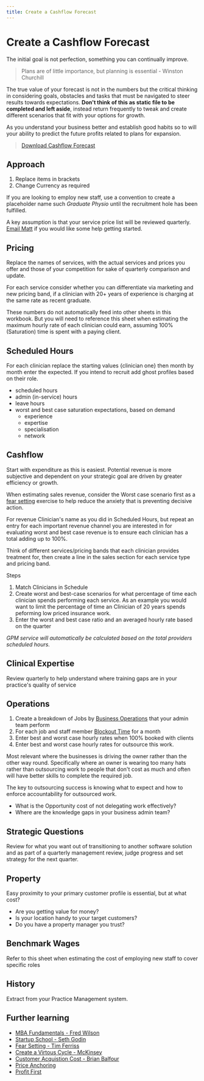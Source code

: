 ```yaml
---
title: Create a Cashflow Forecast
---
```


# Create a Cashflow Forecast

The initial goal is not perfection, something you can continually improve.

> Plans are of little importance, but planning is essential - Winston Churchill

The true value of your forecast is not in the numbers but the critical thinking in considering goals, obstacles and tasks that must be navigated to steer results towards expectations. **Don't think of this as static file to be completed and left aside**, instead return frequently to tweak and create different scenarios that fit with your options for growth.

As you understand your business better and establish good habits so to will your ability to predict the future profits related to plans for expansion.

> [Download Cashflow Forecast](https://drive.google.com/a/gensolve.com/uc?authuser=0&id=11f6rMWAp61vytiQfZq2xvCX2sOnvI2fn&export=download)

## Approach

1. Replace items in brackets
2. Change Currency as required

If you are looking to employ new staff, use a convention to create a placeholder name such _Graduate Physio_ until the recruitment hole has been fulfilled.

A key assumption is that your service price list will be reviewed quarterly. <a href="mailto:mattm@gensolve.com?subject=Performance%20Forecast">Email Matt</a> if you would like some help getting started.

## Pricing

Replace the names of services, with the actual services and prices you offer and those of your competition for sake of quarterly comparison and update.

For each service consider whether you can differentiate via marketing and new pricing band, if a clinician with 20+ years of experience is charging at the same rate as recent graduate.

These numbers do not automatically feed into other sheets in this workbook. But you will need to reference this sheet when estimating the maximum hourly rate of each clinician could earn, assuming 100% (Saturation) time is spent with a paying client.

## Scheduled Hours

For each clinician replace the starting values {clinician one} then month by month enter the expected. If you intend to recruit add ghost profiles based on their role.

- scheduled hours
- admin (in-service) hours
- leave hours
- worst and best case saturation expectations, based on demand
  - experience
  - expertise
  - specialisation
  - network

## Cashflow

Start with expenditure as this is easiest. Potential revenue is more subjective and dependent on your strategic goal are driven by greater efficiency or growth.

When estimating sales revenue, consider the Worst case scenario first as a [fear setting](https://www.youtube.com/watch?v=o7EVMjgsSME) exercise to help reduce the anxiety that is preventing decisive action.

For revenue Clinician's name as you did in Scheduled Hours, but repeat an entry for each important revenue channel you are interested in for evaluating worst and best case revenue is to ensure each clinician has a total adding up to 100%.

Think of different services/pricing bands that each clinician provides treatment for, then create a line in the sales section for each service type and pricing band.

Steps

1. Match Clinicians in Schedule
2. Create worst and best-case scenarios for what percentage of time each clinician spends performing each service. As an example you would want to limit the percentage of time an Clinician of 20 years spends peforming low priced insurance work.
3. Enter the worst and best case ratio and an averaged hourly rate based on the quarter

_GPM service will automatically be calculated based on the total providers scheduled hours._

## Clinical Expertise

Review quarterly to help understand where training gaps are in your practice's quality of service

## Operations

1. Create a breakdown of Jobs by [Business Operations](../../operations/) that your admin team perform
2. For each job and staff member [Blockout Time](../../operations/productivity/time-blocking.md) for a month
3. Enter best and worst case hourly rates when 100% booked with clients
4. Enter best and worst case hourly rates for outsource this work.

Most relevant where the businesses is driving the owner rather than the other way round. Specifically where an owner is wearing too many hats rather than outsourcing work to people that don't cost as much and often will have better skills to complete the required job.

The key to outsourcing success is knowing what to expect and how to enforce accountability for outsourced work.

- What is the Opportunity cost of not delegating work effectively?
- Where are the knowledge gaps in your business admin team?

## Strategic Questions

Review for what you want out of transitioning to another software solution and as part of a quarterly management review, judge progress and set strategy for the next quarter.

## Property

Easy proximity to your primary customer profile is essential, but at what cost?

- Are you getting value for money?
- Is your location handy to your target customers?
- Do you have a property manager you trust?

## Benchmark Wages

Refer to this sheet when estimating the cost of employing new staff to cover specific roles

## History

Extract from your Practice Management system.

## Further learning

- [MBA Fundamentals - Fred Wilson](https://mba-mondays-illustrated.com/)
- [Startup School - Seth Godin](https://player.fm/series/seth-godins-startup-school)
- [Fear Setting - Tim Ferriss](https://www.youtube.com/watch?v=o7EVMjgsSME)
- [Create a Virtous Cycle - McKinsey](https://www.mckinsey.com/business-functions/marketing-and-sales/our-insights/a-virtuous-cycle-for-growth)
- [Customer Acquistion Cost - Brian Balfour](https://andrewchen.co/how-to-actually-calculate-cac/)
- [Price Anchoring](https://www.priceintelligently.com/blog/bid/181199/price-anchoring-to-optimize-your-pricing-strategy)
- [Profit First](https://profitfirstbook.com/)
